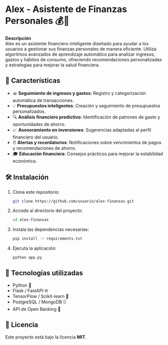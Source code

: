 # Alex - Asistente de Finanzas Personales 💰🤖  

**Descripción**  
Alex es un asistente financiero inteligente diseñado para ayudar a los usuarios a gestionar sus finanzas personales de manera eficiente. Utiliza algoritmos avanzados de aprendizaje automático para analizar ingresos, gastos y hábitos de consumo, ofreciendo recomendaciones personalizadas y estrategias para mejorar la salud financiera.  

## 🚀 Características  
- 📊 **Seguimiento de ingresos y gastos**: Registro y categorización automática de transacciones.  
- 💡 **Presupuestos inteligentes**: Creación y seguimiento de presupuestos personalizados.  
- 🔍 **Análisis financiero predictivo**: Identificación de patrones de gasto y oportunidades de ahorro.  
- 📈 **Asesoramiento en inversiones**: Sugerencias adaptadas al perfil financiero del usuario.  
- ⏰ **Alertas y recordatorios**: Notificaciones sobre vencimientos de pagos y recomendaciones de ahorro.  
- 🎓 **Educación financiera**: Consejos prácticos para mejorar la estabilidad económica.  

## 🛠️ Instalación  
1. Clona este repositorio:  
   ```bash
   git clone https://github.com/usuario/alex-finanzas.git
   ```
2. Accede al directorio del proyecto:  
   ```bash
   cd alex-finanzas
   ```
3. Instala las dependencias necesarias:  
   ```bash
   pip install -r requirements.txt
   ```
4. Ejecuta la aplicación:  
   ```bash
   python app.py
   ```  

## 🔧 Tecnologías utilizadas  
- Python 🐍  
- Flask / FastAPI 🌐  
- TensorFlow / Scikit-learn 🤖  
- PostgreSQL / MongoDB 🗄️  
- API de Open Banking 🔗  

## 📄 Licencia  
Este proyecto está bajo la licencia **MIT**.  
